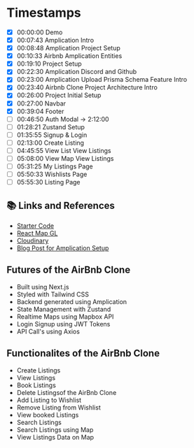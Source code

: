 # Timestamps

- [x] 00:00:00 Demo
- [x] 00:07:43 Amplication Intro
- [x] 00:08:48 Amplication Project Setup
- [x] 00:10:33 Airbnb Amplication Entities
- [x] 00:19:10 Project Setup
- [x] 00:22:30 Amplication Discord and Github
- [x] 00:23:00 Amplication Upload Prisma Schema Feature Intro
- [x] 00:23:40 Airbnb Clone Project Architecture Intro
- [x] 00:26:00 Project Initial Setup
- [x] 00:27:00 Navbar
- [x] 00:39:04 Footer 
- [ ] 00:46:50 Auth Modal -> 2:12:00 
- [ ] 01:28:21 Zustand Setup
- [ ] 01:35:55 Signup & Login
- [ ] 02:13:00 Create Listing
- [ ] 04:45:55 View List View Listings
- [ ] 05:08:00 View Map View Listings
- [ ] 05:31:25 My Listings Page
- [ ] 05:50:33 Wishlists Page
- [ ] 05:55:30 Listing Page

## 📚 Links and References

- [Starter Code](https://github.com/koolkishan/nextjs)
- [React Map GL](https://visgl.github.io/react-map-gl/)
- [Cloudinary](https://cloudinary.com/)
- [Blog Post for Amplication Setup](https://dev.to/koolkishan/full-stack-...)

## Futures of the AirBnb Clone
 
- Built using Next.js
- Styled with Tailwind CSS
- Backend generated using Amplication
- State Management with Zustand
- Realtime Maps using Mapbox API 
- Login Signup using JWT Tokens
- API Call's using Axios

## Functionalites of the AirBnb Clone

- Create Listings
- View Listings
- Book Listings
- Delete Listingsof the AirBnb Clone
- Add Listing to Wishlist
- Remove Listing from Wishlist
- View booked Listings
- Search Listings
- Search Listings using Map
- View Listings Data on Map